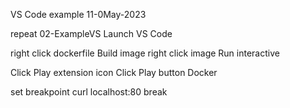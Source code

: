 VS Code example
11-0May-2023

repeat 02-ExampleVS
Launch VS Code

right click dockerfile
Build image
right click image
Run interactive

Click Play extension icon
Click Play button Docker

set breakpoint
curl localhost:80
break
